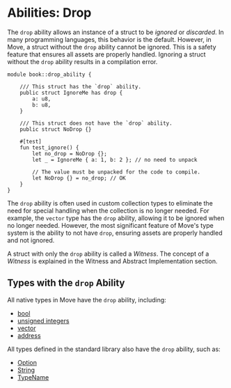 # Abilities: Drop

The `drop` ability allows an instance of a struct to be _ignored_ or _discarded_. In many programming languages, this behavior is the default. However, in Move, a struct without the `drop` ability cannot be ignored. This is a safety feature that ensures all assets are properly handled. Ignoring a struct without the `drop` ability results in a compilation error.

```move
module book::drop_ability {

    /// This struct has the `drop` ability.
    public struct IgnoreMe has drop {
        a: u8,
        b: u8,
    }

    /// This struct does not have the `drop` ability.
    public struct NoDrop {}

    #[test]
    fun test_ignore() {
        let no_drop = NoDrop {};
        let _ = IgnoreMe { a: 1, b: 2 }; // no need to unpack

        // The value must be unpacked for the code to compile.
        let NoDrop {} = no_drop; // OK
    }
}
```

The `drop` ability is often used in custom collection types to eliminate the need for special handling when the collection is no longer needed. For example, the `vector` type has the `drop` ability, allowing it to be ignored when no longer needed. However, the most significant feature of Move's type system is the ability to not have `drop`, ensuring assets are properly handled and not ignored.

A struct with only the `drop` ability is called a _Witness_. The concept of a _Witness_ is explained in the Witness and Abstract Implementation section.

## Types with the `drop` Ability

All native types in Move have the `drop` ability, including:

- [bool](./primitive-type.md#booleans)
- [unsigned integers](./primitive-type.md#integers)
- [vector](./vector.md)
- [address](./address.md)

All types defined in the standard library also have the `drop` ability, such as:

- [Option]()
- [String](./string.md)
- [TypeName]()
